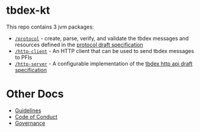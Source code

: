 # tbdex-kt
This repo contains 3 jvm packages:

* [`/protocol`](./protocol/) - create, parse, verify, and validate the tbdex messages and resources defined in the [protocol draft specification](https://github.com/TBD54566975/tbdex-protocol/blob/main/README.md)
* [`/http-client`](./http-client) - An HTTP client that can be used to send tbdex messages to PFIs
* [`/http-server`](./http-server) - A configurable implementation of the [tbdex http api draft specification](https://github.com/TBD54566975/tbdex-protocol/blob/main/rest-api/README.md)

# Other Docs
* [Guidelines](./CONVENTIONS.md)
* [Code of Conduct](./CODE_OF_CONDUCT.md)
* [Governance](./GOVERNANCE.md)
